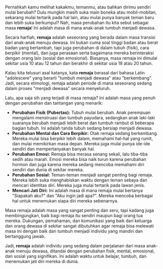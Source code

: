 Pernahkah kamu melihat kakakmu, temanmu, atau bahkan dirimu sendiri mulai berubah? Dulu mungkin masih suka main boneka atau mobil-mobilan, sekarang mulai tertarik pada hal lain, atau mulai punya banyak teman baru dan lebih suka berkumpul? Nah, masa perubahan itu kita sebut sebagai masa **remaja**! Ini adalah masa di mana anak-anak tumbuh menjadi dewasa.

Secara harfiah, **remaja** adalah seseorang yang berada dalam masa transisi dari anak-anak menuju dewasa. Ini bukan cuma soal tinggi badan atau berat badan yang bertambah, tapi juga perubahan di dalam tubuh (fisik), cara berpikir (mental), dan juga perasaan serta bagaimana mereka berinteraksi dengan orang lain (sosial dan emosional). Biasanya, masa remaja ini dimulai sekitar usia 10 atau 12 tahun dan berakhir di sekitar usia 18 atau 20 tahun.

Kalau kita telusuri asal katanya, kata **remaja** berasal dari bahasa Latin "adolescere" yang berarti "tumbuh menjadi dewasa" atau "berkembang". Jadi, secara etimologi, remaja adalah periode di mana seseorang sedang dalam proses "menjadi dewasa" secara menyeluruh.

Lalu, apa saja sih yang terjadi di masa remaja? Ini adalah masa yang penuh dengan perubahan dan tantangan yang menarik:

- **Perubahan Fisik (Pubertas):** Tubuh mulai berubah. Anak perempuan mengalami menstruasi dan tumbuh payudara, sedangkan anak laki-laki suaranya berubah menjadi lebih berat dan tumbuh rambut di beberapa bagian tubuh. Ini adalah tanda tubuh sedang bersiap menjadi dewasa.
- **Perubahan Mental dan Cara Berpikir:** Otak remaja sedang berkembang. Mereka mulai bisa berpikir lebih dalam, memahami hal-hal yang rumit, dan mulai memikirkan masa depan. Mereka juga mulai punya ide-ide sendiri dan mempertanyakan banyak hal.
- **Perubahan Emosi:** Remaja bisa merasa senang sekali, lalu tiba-tiba sedih atau marah. Emosi mereka bisa naik turun karena perubahan hormon dan juga karena mereka sedang mencoba memahami diri sendiri dan dunia di sekitar mereka.
- **Perubahan Sosial:** Teman-teman menjadi sangat penting bagi remaja. Mereka lebih suka menghabiskan waktu dengan teman sebaya dan mencari identitas diri. Mereka juga mulai tertarik pada lawan jenis.
- **Mencari Jati Diri:** Ini adalah masa di mana remaja mulai bertanya "Siapakah aku?" dan "Aku ingin jadi apa?". Mereka mencoba berbagai hal untuk menemukan siapa diri mereka sebenarnya.

Masa remaja adalah masa yang sangat penting dan seru, tapi kadang juga membingungkan, baik bagi remaja itu sendiri maupun bagi orang tua mereka. Dukungan, pemahaman, dan komunikasi yang baik dari keluarga dan orang dewasa di sekitar sangat dibutuhkan agar remaja bisa melewati masa ini dengan baik dan tumbuh menjadi individu yang mandiri dan bertanggung jawab.

Jadi, **remaja** adalah individu yang sedang dalam perjalanan dari masa anak-anak menuju dewasa, ditandai dengan perubahan fisik, mental, emosional, dan sosial yang signifikan. Ini adalah waktu untuk belajar, tumbuh, dan menemukan jati diri mereka di dunia.